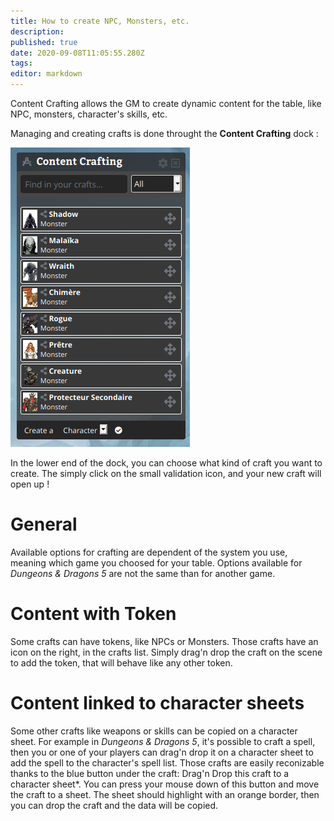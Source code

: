 ```yaml
---
title: How to create NPC, Monsters, etc.
description: 
published: true
date: 2020-09-08T11:05:55.280Z
tags: 
editor: markdown
---
```


Content Crafting allows the GM to create dynamic content for the table, like NPC, monsters, character's skills, etc.

Managing and creating crafts is done throught the **Content Crafting** dock : 

![content-crafting.png](/medias/content-crafting.png)

In the lower end of the dock, you can choose what kind of craft you want to create. The simply click on the small validation icon, and your new craft will open up !

# General
Available options for crafting are dependent of the system you use, meaning which game you choosed for your table. Options available for *Dungeons & Dragons 5* are not the same than for another game.

# Content with Token
Some crafts can have tokens, like NPCs or Monsters. Those crafts have an icon on the right, in the crafts list. Simply drag'n drop the craft on the scene to add the token, that will behave like any other token.

# Content linked to character sheets
Some other crafts like weapons or skills can be copied on a character sheet. For example in *Dungeons & Dragons 5*, it's possible to craft a spell, then you or one of your players can drag'n drop it on a character sheet to add the spell to the character's spell list. Those crafts are easily reconizable thanks to the blue button under the craft: Drag'n Drop this craft to a character sheet*. You can press your mouse down of this button and move the craft to a sheet. The sheet should highlight with an orange border, then you can drop the craft and the data will be copied.
